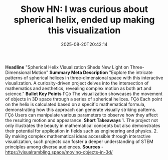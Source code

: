 ﻿---
title: "Show HN: I was curious about spherical helix, ended up making this visualization"
date: "2025-08-20T20:42:14"
category: "Markets"
summary: ""
slug: "show hn i was curious about spherical helix ended up making "
source_urls:
  - "https://visualrambling.space/moving-objects-in-3d/"
seo:
  title: "Show HN: I was curious about spherical helix, ended up making this visualization | Hash n Hedge"
  description: ""
  keywords: ["news", "markets", "brief"]
---
**Headline** "Spherical Helix Visualization Sheds New Light on Three-Dimensional Motion"  **Summary Meta Description** "Explore the intricate patterns of spherical helices in three-dimensional space with this interactive visualization. A curiosity-driven project delves into the intersection of mathematics and aesthetics, revealing complex motion as both art and science."  **Bullet Key Points**  ΓÇó The visualization showcases the movement of objects in 3D space through a series of spherical helices. ΓÇó Each point on the helix is calculated based on a specific mathematical formula, demonstrating how this approach can generate visually striking patterns. ΓÇó Users can manipulate various parameters to observe how they affect the resulting motion and appearance.  **Short Takeaways**  1. The project not only illustrates the beauty in mathematical concepts but also demonstrates their potential for application in fields such as engineering and physics. 2. By making complex mathematical ideas accessible through interactive visualization, such projects can foster a deeper understanding of STEM principles among diverse audiences.  **Sources** - https://visualrambling.space/moving-objects-in-3d/ 
